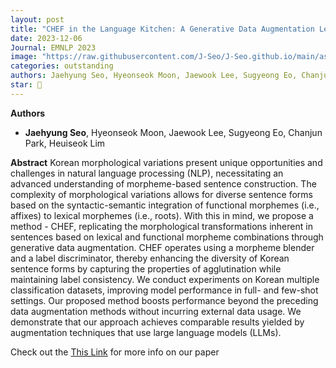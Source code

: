 ```yaml
---
layout: post
title: "CHEF in the Language Kitchen: A Generative Data Augmentation Leveraging Korean Morpheme Ingredients"
date: 2023-12-06
Journal: EMNLP 2023
image: "https://raw.githubusercontent.com/J-Seo/J-Seo.github.io/main/assets/img/emnlp2023.png"
categories: outstanding
authors: Jaehyung Seo, Hyeonseok Moon, Jaewook Lee, Sugyeong Eo, Chanjun Park, Heuiseok Lim†
star: 🌟
---
```

**Authors**
- **Jaehyung Seo**, Hyeonseok Moon, Jaewook Lee, Sugyeong Eo, Chanjun Park, Heuiseok Lim

**Abstract**
Korean morphological variations present unique opportunities and challenges in natural language processing (NLP), necessitating an advanced understanding of morpheme-based sentence construction. The complexity of morphological variations allows for diverse sentence forms based on the syntactic-semantic integration of functional morphemes (i.e., affixes) to lexical morphemes (i.e., roots). With this in mind, we propose a method - CHEF, replicating the morphological transformations inherent in sentences based on lexical and functional morpheme combinations through generative data augmentation. CHEF operates using a morpheme blender and a label discriminator, thereby enhancing the diversity of Korean sentence forms by capturing the properties of agglutination while maintaining label consistency. We conduct experiments on Korean multiple classification datasets, improving model performance in full- and few-shot settings. Our proposed method boosts performance beyond the preceding data augmentation methods without incurring external data usage. We demonstrate that our approach achieves comparable results yielded by augmentation techniques that use large language models (LLMs).

Check out the [This Link][DOI] for more info on our paper

[DOI]: https://aclanthology.org/2023.emnlp-main.367
